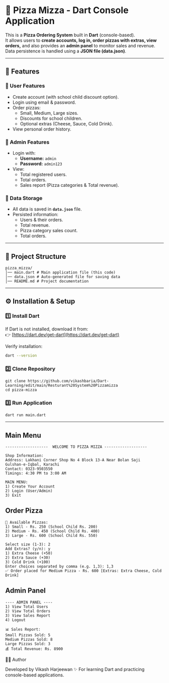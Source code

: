 # 🍕 Pizza Mizza - Dart Console Application

This is a **Pizza Ordering System** built in **Dart** (console-based).  
It allows users to **create accounts, log in, order pizzas with extras, view orders,** and also provides an **admin panel** to monitor sales and revenue.  
Data persistence is handled using a **JSON file (data.json)**.

---

## 🚀 Features

### 👤 User Features
- Create account (with school child discount option).
- Login using email & password.
- Order pizzas:
  - Small, Medium, Large sizes.
  - Discounts for school children.
  - Optional extras (Cheese, Sauce, Cold Drink).
- View personal order history.

### 🔑 Admin Features
- Login with:
  - **Username:** `admin`
  - **Password:** `admin123`
- View:
  - Total registered users.
  - Total orders.
  - Sales report (Pizza categories & Total revenue).

### 💾 Data Storage
- All data is saved in **`data.json`** file.
- Persisted information:
  - Users & their orders.
  - Total revenue.
  - Pizza category sales count.
  - Total orders.

---

## 📂 Project Structure
```
pizza_mizza/
│── main.dart # Main application file (this code)
│── data.json # Auto-generated file for saving data
│── README.md # Project documentation

```

---

## ⚙️ Installation & Setup

### 1️⃣ Install Dart
If Dart is not installed, download it from:  
👉 [https://dart.dev/get-dart](https://dart.dev/get-dart)

Verify installation:
```bash
dart --version
```

### 2️⃣ Clone Repository
```
git clone https://github.com/vikashbaria/Dart-Learning/edit/main/Resturant%20System%20Pizzamizza
cd pizza-mizza
```

### 3️⃣ Run Application
```
dart run main.dart
```

---
## Main Menu
```
-------------------  WELCOME TO PIZZA MIZZA -------------------

Shop Information:
Address: Lakhani Corner Shop No 4 Block 13-A Near Bolan Saji
Gulshan-e-Iqbal, Karachi
Contact: 0323-9503550
Timings: 4:30 PM to 3:00 AM

MAIN MENU:
1) Create Your Account
2) Login (User/Admin)
3) Exit

```

## Order Pizza
```
🍕 Available Pizzas:
1) Small - Rs. 250 (School Child Rs. 200)
2) Medium - Rs. 450 (School Child Rs. 400)
3) Large - Rs. 600 (School Child Rs. 550)

Select size (1-3): 2
Add Extras? (y/n): y
1) Extra Cheese (+50)
2) Extra Sauce (+30)
3) Cold Drink (+100)
Enter choices separated by comma (e.g. 1,3): 1,3
✅ Order placed for Medium Pizza - Rs. 600 [Extras: Extra Cheese, Cold Drink]
```

## Admin Panel
```
---- ADMIN PANEL ----
1) View Total Users
2) View Total Orders
3) View Sales Report
4) Logout

📊 Sales Report:
Small Pizzas Sold: 5
Medium Pizzas Sold: 8
Large Pizzas Sold: 3
💰 Total Revenue: Rs. 8900
```

👨‍💻 Author

Developed by Vikash Harjeewan ✨
For learning Dart and practicing console-based applications.
